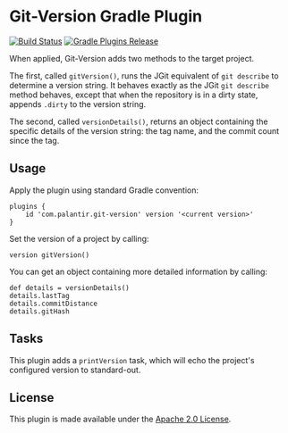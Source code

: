 Git-Version Gradle Plugin
=========================
[![Build Status](https://circleci.com/gh/palantir/gradle-git-version.svg?style=shield)](https://circleci.com/gh/palantir/gradle-git-version)
[![Gradle Plugins Release](https://img.shields.io/github/release/palantir/gradle-git-version.svg)](https://plugins.gradle.org/plugin/com.palantir.git-version)

When applied, Git-Version adds two methods to the target project.

The first, called `gitVersion()`, runs the JGit equivalent of `git describe` to determine a version string.
It behaves exactly as the JGit `git describe` method behaves, except that when the repository is in a dirty
state, appends `.dirty` to the version string.

The second, called `versionDetails()`, returns an object containing the specific details of the version string:
the tag name, and the commit count since the tag.

Usage
-----
Apply the plugin using standard Gradle convention:

    plugins {
        id 'com.palantir.git-version' version '<current version>'
    }

Set the version of a project by calling:

    version gitVersion()

You can get an object containing more detailed information by calling:

    def details = versionDetails()
    details.lastTag
    details.commitDistance
    details.gitHash

Tasks
-----
This plugin adds a `printVersion` task, which will echo the project's configured version
to standard-out.

License
-------
This plugin is made available under the [Apache 2.0 License](http://www.apache.org/licenses/LICENSE-2.0).

